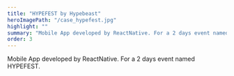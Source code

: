 ```yaml
---
title: "HYPEFEST by Hypebeast"
heroImagePath: "/case_hypefest.jpg"
highlight: ""
summary: "Mobile App developed by ReactNative. For a 2 days event named HYPEFEST."
order: 3
---
```


Mobile App developed by ReactNative. For a 2 days event named HYPEFEST.